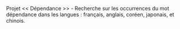 Projet << Dépendance >> -
Recherche sur les occurrences du mot dépendance dans les langues : français, anglais, coréen, japonais, et chinois.
